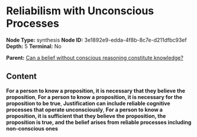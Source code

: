 # Reliabilism with Unconscious Processes

**Node Type:** synthesis
**Node ID:** 3e1892e9-edda-4f8b-8c7e-d211dfbc93ef
**Depth:** 5
**Terminal:** No

**Parent:** [Can a belief without conscious reasoning constitute knowledge?](can-a-belief-without-conscious-reasoning-constitute-knowledge-antithesis-daf05e0f-b79a-4471-b912-6e7b13f0aaa5.md)

## Content

**For a person to know a proposition, it is necessary that they believe the proposition**, **For a person to know a proposition, it is necessary for the proposition to be true**, **Justification can include reliable cognitive processes that operate unconsciously**, **For a person to know a proposition, it is sufficient that they believe the proposition, the proposition is true, and the belief arises from reliable processes including non-conscious ones**
